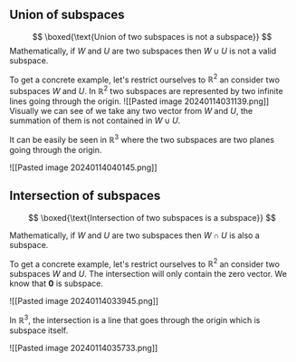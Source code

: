 ## Union of subspaces

$$
\boxed{\text{Union of two subspaces is not a subspace}}
$$
Mathematically, if $W$ and $U$ are two subspaces then $W \cup U$ is not a valid subspace.

To get a concrete example, let's restrict ourselves to $\mathbb{R}^2$ an consider two subspaces $W$ and $U$. In $\mathbb{R}^2$ two subspaces are represented by two infinite lines going through the origin. 
 ![[Pasted image 20240114031139.png]]
Visually we can see of we take any two vector from $W$ and $U$, the summation of them is not contained in $W \cup U$.

It can be easily be seen in $\mathbb{R}^3$  where the two subspaces are two planes going through the origin.

![[Pasted image 20240114040145.png]]

## Intersection of subspaces

$$
\boxed{\text{Intersection of two subspaces is a subspace}}
$$

Mathematically, if $W$ and $U$ are two subspaces then $W \cap U$ is also a subspace.

To get a concrete example, let's restrict ourselves to $\mathbb{R}^2$ an consider two subspaces $W$ and $U$. The intersection will only contain the zero vector. We know that $\mathbf{0}$ is subspace.

![[Pasted image 20240114033945.png]]

In $\mathbb{R}^3$, the intersection is a line that goes through the origin which is subspace itself.

![[Pasted image 20240114035733.png]]